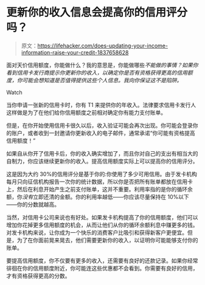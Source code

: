 # 更新你的收入信息会提高你的信用评分吗？

> 原文：<https://lifehacker.com/does-updating-your-income-information-raise-your-credit-1837658628>

面对天价信用额度，你能做什么？我的意思是，你能做哪些*不能做的事情？如果你看到信用卡发行商提示你更新你的收入，以确定你是否有资格获得更高的信用额度，你可能会想知道是否值得提供这些个人信息。我向你保证这不是陷阱。* 

Watch

当你申请一张新的信用卡时，你有 T1 来提供你的年收入。法律要求信用卡发行人这样做是为了在他们给你信用额度之前相对确定你有能力支付账单。

但是，在你开始使用信用卡很久以后，收入验证可能会再次出现。你可能会登录你的账户，或者收到一封邀请你更新收入的电子邮件，通常承诺“你可能有资格提高信用额度！”

如果自从你开了信用卡后，你的收入确实增加了，而且你对自己的支出有相当大的自制力，你应该继续更新你的收入。提高信用额度实际上可以提高你的信用评分。

这是因为大约 30%的信用评分是基于你的:你使用了多少可用信用。由于发卡机构每月只向征信机构报告一次你的统计数据，所以你是否把所有账单都放在信用卡上，然后在利息开始产生之前支付账单，这并不重要。利用率指的是你的循环余额，你*没有*立即还清的金额。你的利用率越低——你应该尽量保持在 10%以下——你的分数就越高。

当然，对信用卡公司来说也有好处。如果发卡机构提高了你的信用额度，他们可以增加你花掉更多信用额度的机会，从而让他们从你的循环余额利息中赚更多的钱。对发卡机构来说，让你成为一个快乐的消费客户比吸引和获得新客户更便宜。但是，为了在你面前晃来晃去，他们需要更新你的收入，以证明你可能能够支付你的账单。

要提高信用额度，你不仅要有更多的收入，还需要有良好的还款记录。如果你经常徘徊在你的信用额度附近，你可能连这些优惠都不会看到。你需要有良好的信用，才有资格获得更高的分数。